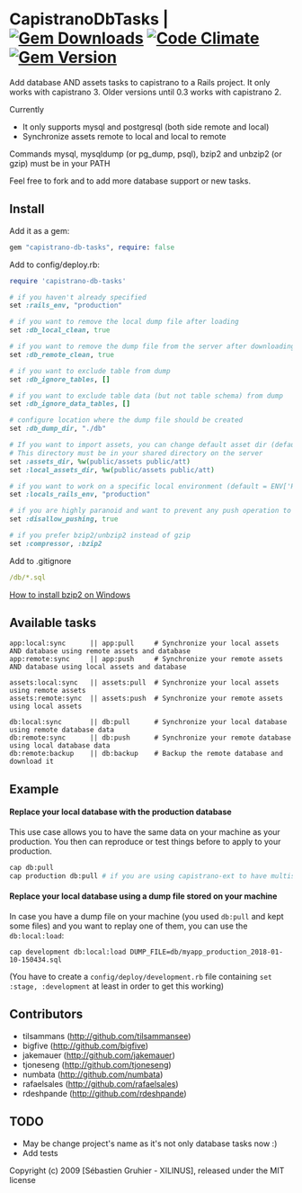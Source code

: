 # CapistranoDbTasks | [![Gem Downloads](http://img.shields.io/gem/dt/capistrano-db-tasks.svg)](https://rubygems.org/gems/capistrano-db-tasks) [![Code Climate](https://codeclimate.com/github/sgruhier/capistrano-db-tasks/badges/gpa.svg)](https://codeclimate.com/github/sgruhier/capistrano-db-tasks) [![Gem Version](https://badge.fury.io/rb/capistrano-db-tasks.svg)](http://badge.fury.io/rb/capistrano-db-tasks)

Add database AND assets tasks to capistrano to a Rails project. It only works with capistrano 3. Older versions until 0.3 works with capistrano 2.

Currently

* It only supports mysql and postgresql (both side remote and local)
* Synchronize assets remote to local and local to remote

Commands mysql, mysqldump (or pg\_dump, psql), bzip2 and unbzip2 (or gzip) must be in your PATH

Feel free to fork and to add more database support or new tasks.

## Install

Add it as a gem:

```ruby
gem "capistrano-db-tasks", require: false
```

Add to config/deploy.rb:

```ruby
require 'capistrano-db-tasks'

# if you haven't already specified
set :rails_env, "production"

# if you want to remove the local dump file after loading
set :db_local_clean, true

# if you want to remove the dump file from the server after downloading
set :db_remote_clean, true

# if you want to exclude table from dump
set :db_ignore_tables, []

# if you want to exclude table data (but not table schema) from dump
set :db_ignore_data_tables, []

# configure location where the dump file should be created
set :db_dump_dir, "./db"

# If you want to import assets, you can change default asset dir (default = system)
# This directory must be in your shared directory on the server
set :assets_dir, %w(public/assets public/att)
set :local_assets_dir, %w(public/assets public/att)

# if you want to work on a specific local environment (default = ENV['RAILS_ENV'] || 'development')
set :locals_rails_env, "production"

# if you are highly paranoid and want to prevent any push operation to the server
set :disallow_pushing, true

# if you prefer bzip2/unbzip2 instead of gzip
set :compressor, :bzip2
```

Add to .gitignore

```yml
/db/*.sql
```

[How to install bzip2 on Windows](http://stackoverflow.com/a/25625988/3324219)

## Available tasks

```
app:local:sync      || app:pull     # Synchronize your local assets AND database using remote assets and database
app:remote:sync     || app:push     # Synchronize your remote assets AND database using local assets and database

assets:local:sync   || assets:pull  # Synchronize your local assets using remote assets
assets:remote:sync  || assets:push  # Synchronize your remote assets using local assets

db:local:sync       || db:pull      # Synchronize your local database using remote database data
db:remote:sync      || db:push      # Synchronize your remote database using local database data
db:remote:backup    || db:backup    # Backup the remote database and download it
```

## Example

#### Replace your local database with the production database

This use case allows you to have the same data on your machine as your production.
You then can reproduce or test things before to apply to your production.

```bash
cap db:pull
cap production db:pull # if you are using capistrano-ext to have multistages
```

#### Replace your local database using a dump file stored on your machine

In case you have a dump file on your machine (you used `db:pull` and kept some files)
and you want to replay one of them, you can use the `db:local:load`:

```
cap development db:local:load DUMP_FILE=db/myapp_production_2018-01-10-150434.sql
```
(You have to create a `config/deploy/development.rb` file containing
`set :stage, :development` at least in order to get this working)

## Contributors

* tilsammans (http://github.com/tilsammansee)
* bigfive    (http://github.com/bigfive)
* jakemauer  (http://github.com/jakemauer)
* tjoneseng  (http://github.com/tjoneseng)
* numbata    (http://github.com/numbata)
* rafaelsales (http://github.com/rafaelsales)
* rdeshpande (http://github.com/rdeshpande)

## TODO

* May be change project's name as it's not only database tasks now :)
* Add tests

Copyright (c) 2009 [Sébastien Gruhier - XILINUS], released under the MIT license
